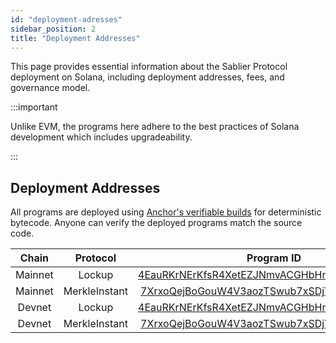 ```yaml
---
id: "deployment-adresses"
sidebar_position: 2
title: "Deployment Addresses"
---
```


This page provides essential information about the Sablier Protocol deployment on Solana, including deployment
addresses, fees, and governance model.

:::important

Unlike EVM, the programs here adhere to the best practices of Solana development which includes upgradeability.

:::

## Deployment Addresses

All programs are deployed using
[Anchor's verifiable builds](https://www.anchor-lang.com/docs/references/verifiable-builds) for deterministic bytecode.
Anyone can verify the deployed programs match the source code.

|  Chain  |   Protocol    |                                                               Program ID                                                               |
| :-----: | :-----------: | :------------------------------------------------------------------------------------------------------------------------------------: |
| Mainnet |    Lockup     |        [4EauRKrNErKfsR4XetEZJNmvACGHbHnHV4R5dvJuqupC](https://solscan.io/account/4EauRKrNErKfsR4XetEZJNmvACGHbHnHV4R5dvJuqupC)         |
| Mainnet | MerkleInstant |        [7XrxoQejBoGouW4V3aozTSwub7xSDjYqB4Go7YLjF9rV](https://solscan.io/account/7XrxoQejBoGouW4V3aozTSwub7xSDjYqB4Go7YLjF9rV)         |
| Devnet  |    Lockup     | [4EauRKrNErKfsR4XetEZJNmvACGHbHnHV4R5dvJuqupC](https://solscan.io/account/4EauRKrNErKfsR4XetEZJNmvACGHbHnHV4R5dvJuqupC?cluster=devnet) |
| Devnet  | MerkleInstant | [7XrxoQejBoGouW4V3aozTSwub7xSDjYqB4Go7YLjF9rV](https://solscan.io/account/7XrxoQejBoGouW4V3aozTSwub7xSDjYqB4Go7YLjF9rV?cluster=devnet) |
